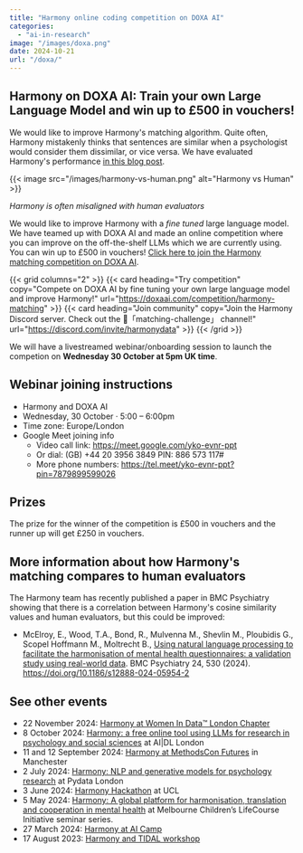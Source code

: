 ```yaml
---
title: "Harmony online coding competition on DOXA AI"
categories: 
  - "ai-in-research"
image: "/images/doxa.png"
date: 2024-10-21
url: "/doxa/"
---
```


## Harmony on DOXA AI: Train your own Large Language Model and win up to £500 in vouchers!

We would like to improve Harmony's matching algorithm. Quite often, Harmony mistakenly thinks that sentences are similar when a psychologist would consider them dissimilar, or vice versa. We have evaluated Harmony's performance [in this blog post](/nlp-semantic-text-matching/measuring-the-performance-of-nlp-algorithms/).


{{< image src="/images/harmony-vs-human.png" alt="Harmony vs Human" >}}

*Harmony is often misaligned with human evaluators*


We would like to improve Harmony with a *fine tuned* large language model. We have teamed up with DOXA AI and made an online competition where you can improve on the off-the-shelf LLMs which we are currently using. You can win up to £500 in vouchers! [Click here to join the Harmony matching competition on DOXA AI](https://doxaai.com/competition/harmony-matching).


{{< grid columns="2" >}}
  {{< card heading="Try competition" copy="Compete on DOXA AI by fine tuning your own large language model and improve Harmony!" url="https://doxaai.com/competition/harmony-matching" >}}
  {{< card heading="Join community" copy="Join the Harmony Discord server. Check out the 🏅「matching-challenge」 channel!" url="https://discord.com/invite/harmonydata" >}}
{{< /grid >}}



We will have a livestreamed webinar/onboarding session to launch the competion on **Wednesday 30 October at 5pm UK time**.


## Webinar joining instructions

* Harmony and DOXA AI
* Wednesday, 30 October · 5:00 – 6:00pm
* Time zone: Europe/London
* Google Meet joining info
  * Video call link: https://meet.google.com/yko-evnr-ppt
  * Or dial: ‪(GB) +44 20 3956 3849‬ PIN: ‪886 573 117‬#
  * More phone numbers: https://tel.meet/yko-evnr-ppt?pin=7879899599026


## Prizes

The prize for the winner of the competition is £500 in vouchers and the runner up will get £250 in vouchers.

## More information about how Harmony's matching compares to human evaluators

The Harmony team has recently published a paper in BMC Psychiatry showing that there is a correlation between Harmony's cosine similarity values and human evaluators, but this could be improved:

* McElroy, E., Wood, T.A., Bond, R., Mulvenna M., Shevlin M., Ploubidis G., Scopel Hoffmann M., Moltrecht B., [Using natural language processing to facilitate the harmonisation of mental health questionnaires: a validation study using real-world data](/ai-in-mental-health/bmc-psychiatry-paper/). BMC Psychiatry 24, 530 (2024). https://doi.org/10.1186/s12888-024-05954-2



## See other events

* 22 November 2024: [Harmony at Women In Data™️ London Chapter](/open-source-for-social-science/women-in-data/)
* 8 October 2024: [Harmony: a free online tool using LLMs for research in psychology and social sciences](/psychology-ai-tool/aidl-meetup/)  at AI|DL London
* 11 and 12 September 2024: [Harmony at MethodsCon Futures](/ai-in-mental-health/harmony-at-methodscon-futures/
) in Manchester
* 2 July 2024: [Harmony: NLP and generative models for psychology research](/open-source-for-social-science/pydata-meetup/)  at Pydata London
* 3 June 2024: [Harmony Hackathon](/open-source-for-social-science/hackathon/) at UCL
* 5 May 2024: [Harmony: A global platform for harmonisation, translation and cooperation in mental health](/ai-in-mental-health/harmony-at-lifecourse-seminar/) at  Melbourne Children’s LifeCourse Initiative seminar series.
* 27 March 2024: [Harmony at AI Camp](/psychology-ai-tool/aicamp-meetup/)
* 17 August 2023: [Harmony and TIDAL workshop](/ai-in-mental-health/harmony-and-tidal-workshop)
